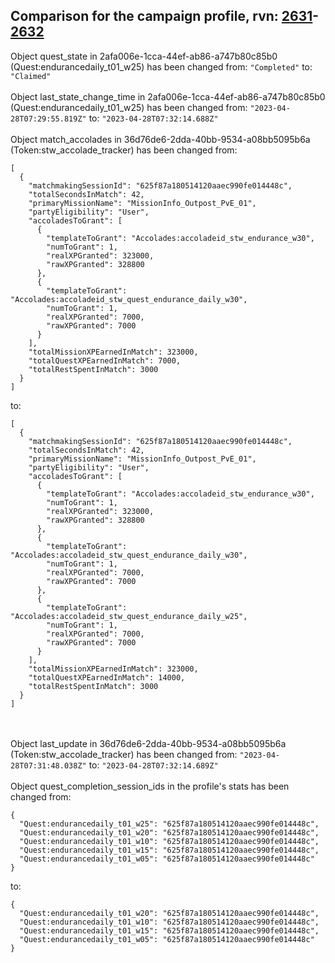 ## Comparison for the campaign profile, rvn: [2631](https://github.com/PRO100KatYT/FortniteProfileRevisions/tree/main/profiles/campaign/2631%20campaign.json)-[2632](https://github.com/PRO100KatYT/FortniteProfileRevisions/tree/main/profiles/campaign/2632%20campaign.json)

Object quest_state in 2afa006e-1cca-44ef-ab86-a747b80c85b0 (Quest:endurancedaily_t01_w25) has been changed from: `"Completed"` to: `"Claimed"`
<br><br>
Object last_state_change_time in 2afa006e-1cca-44ef-ab86-a747b80c85b0 (Quest:endurancedaily_t01_w25) has been changed from: `"2023-04-28T07:29:55.819Z"` to: `"2023-04-28T07:32:14.688Z"`
<br><br>
Object match_accolades in 36d76de6-2dda-40bb-9534-a08bb5095b6a (Token:stw_accolade_tracker) has been changed from:

```
[
  {
    "matchmakingSessionId": "625f87a180514120aaec990fe014448c",
    "totalSecondsInMatch": 42,
    "primaryMissionName": "MissionInfo_Outpost_PvE_01",
    "partyEligibility": "User",
    "accoladesToGrant": [
      {
        "templateToGrant": "Accolades:accoladeid_stw_endurance_w30",
        "numToGrant": 1,
        "realXPGranted": 323000,
        "rawXPGranted": 328800
      },
      {
        "templateToGrant": "Accolades:accoladeid_stw_quest_endurance_daily_w30",
        "numToGrant": 1,
        "realXPGranted": 7000,
        "rawXPGranted": 7000
      }
    ],
    "totalMissionXPEarnedInMatch": 323000,
    "totalQuestXPEarnedInMatch": 7000,
    "totalRestSpentInMatch": 3000
  }
]
```

to:

```
[
  {
    "matchmakingSessionId": "625f87a180514120aaec990fe014448c",
    "totalSecondsInMatch": 42,
    "primaryMissionName": "MissionInfo_Outpost_PvE_01",
    "partyEligibility": "User",
    "accoladesToGrant": [
      {
        "templateToGrant": "Accolades:accoladeid_stw_endurance_w30",
        "numToGrant": 1,
        "realXPGranted": 323000,
        "rawXPGranted": 328800
      },
      {
        "templateToGrant": "Accolades:accoladeid_stw_quest_endurance_daily_w30",
        "numToGrant": 1,
        "realXPGranted": 7000,
        "rawXPGranted": 7000
      },
      {
        "templateToGrant": "Accolades:accoladeid_stw_quest_endurance_daily_w25",
        "numToGrant": 1,
        "realXPGranted": 7000,
        "rawXPGranted": 7000
      }
    ],
    "totalMissionXPEarnedInMatch": 323000,
    "totalQuestXPEarnedInMatch": 14000,
    "totalRestSpentInMatch": 3000
  }
]
```

<br><br>
Object last_update in 36d76de6-2dda-40bb-9534-a08bb5095b6a (Token:stw_accolade_tracker) has been changed from: `"2023-04-28T07:31:48.038Z"` to: `"2023-04-28T07:32:14.689Z"`
<br><br>
Object quest_completion_session_ids in the profile's stats has been changed from:

```
{
  "Quest:endurancedaily_t01_w25": "625f87a180514120aaec990fe014448c",
  "Quest:endurancedaily_t01_w20": "625f87a180514120aaec990fe014448c",
  "Quest:endurancedaily_t01_w10": "625f87a180514120aaec990fe014448c",
  "Quest:endurancedaily_t01_w15": "625f87a180514120aaec990fe014448c",
  "Quest:endurancedaily_t01_w05": "625f87a180514120aaec990fe014448c"
}
```

to:

```
{
  "Quest:endurancedaily_t01_w20": "625f87a180514120aaec990fe014448c",
  "Quest:endurancedaily_t01_w10": "625f87a180514120aaec990fe014448c",
  "Quest:endurancedaily_t01_w15": "625f87a180514120aaec990fe014448c",
  "Quest:endurancedaily_t01_w05": "625f87a180514120aaec990fe014448c"
}
```

<br><br>
